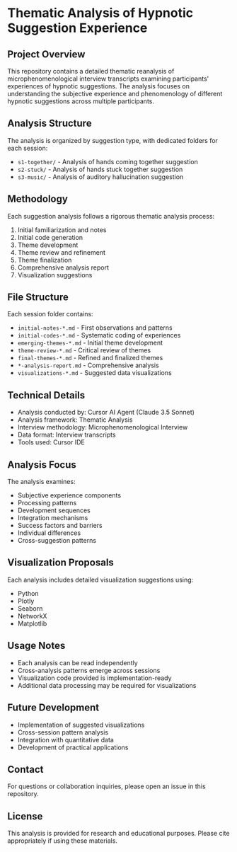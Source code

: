 # Thematic Analysis of Hypnotic Suggestion Experience

## Project Overview
This repository contains a detailed thematic reanalysis of microphenomenological interview transcripts examining participants' experiences of hypnotic suggestions. The analysis focuses on understanding the subjective experience and phenomenology of different hypnotic suggestions across multiple participants.

## Analysis Structure
The analysis is organized by suggestion type, with dedicated folders for each session:

- `s1-together/` - Analysis of hands coming together suggestion
- `s2-stuck/` - Analysis of hands stuck together suggestion
- `s3-music/` - Analysis of auditory hallucination suggestion

## Methodology
Each suggestion analysis follows a rigorous thematic analysis process:
1. Initial familiarization and notes
2. Initial code generation
3. Theme development
4. Theme review and refinement
5. Theme finalization
6. Comprehensive analysis report
7. Visualization suggestions

## File Structure
Each session folder contains:
- `initial-notes-*.md` - First observations and patterns
- `initial-codes-*.md` - Systematic coding of experiences
- `emerging-themes-*.md` - Initial theme development
- `theme-review-*.md` - Critical review of themes
- `final-themes-*.md` - Refined and finalized themes
- `*-analysis-report.md` - Comprehensive analysis
- `visualizations-*.md` - Suggested data visualizations

## Technical Details
- Analysis conducted by: Cursor AI Agent (Claude 3.5 Sonnet)
- Analysis framework: Thematic Analysis
- Interview methodology: Microphenomenological Interview
- Data format: Interview transcripts
- Tools used: Cursor IDE

## Analysis Focus
The analysis examines:
- Subjective experience components
- Processing patterns
- Development sequences
- Integration mechanisms
- Success factors and barriers
- Individual differences
- Cross-suggestion patterns

## Visualization Proposals
Each analysis includes detailed visualization suggestions using:
- Python
- Plotly
- Seaborn
- NetworkX
- Matplotlib

## Usage Notes
- Each analysis can be read independently
- Cross-analysis patterns emerge across sessions
- Visualization code provided is implementation-ready
- Additional data processing may be required for visualizations

## Future Development
- Implementation of suggested visualizations
- Cross-session pattern analysis
- Integration with quantitative data
- Development of practical applications

## Contact
For questions or collaboration inquiries, please open an issue in this repository.

## License
This analysis is provided for research and educational purposes. Please cite appropriately if using these materials. 